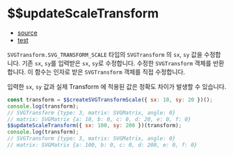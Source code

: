 # \$\$updateScaleTransform

- [source](./updateScaleTransform.index.js)
- [test](./updateScaleTransform.sepc.js)

`SVGTransform.SVG_TRANSFORM_SCALE` 타입의 `SVGTransform` 의 `sx`, `sy` 값을 수정합니다.
기존 `sx`, `sy`를 입력받은 `sx`, `sy`로 수정합니다.
수정한 `SVGTransform` 객체를 반환합니다.
이 함수는 인자로 받은 `SVGTransform` 객체를 직접 수정합니다.

입력한 `sx`, `sy` 값과 실제 Transform 에 적용된 값은 정확도 차이가 발생할 수 있습니다.

```javascript
const transform = $$createSVGTransformScale({ sx: 10, sy: 20 })();
console.log(transform);
// SVGTransform {type: 3, matrix: SVGMatrix, angle: 0}
// matrix: SVGMatrix {a: 10, b: 0, c: 0, d: 20, e: 0, f: 0}
$$updateScaleTransform({ sx: 100, sy: 200 })(transform);
console.log(transform);
// SVGTransform {type: 3, matrix: SVGMatrix, angle: 0}
// matrix: SVGMatrix {a: 100, b: 0, c: 0, d: 200, e: 0, f: 0}
```
